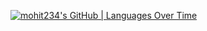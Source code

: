 
[![mohit234's GitHub | Languages Over Time](https://stats.quine.sh/mohit234/languages-over-time?theme=dracula&title=My+Languages+Over+Time&width=500&height=200&bgColor=1e1e1e)](https://quine.sh)
